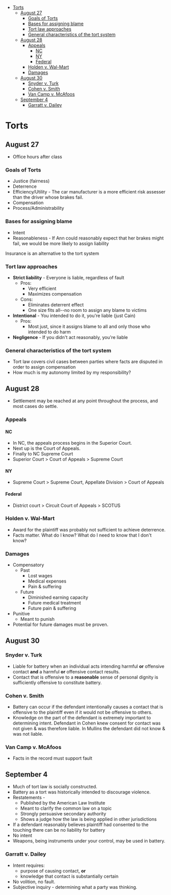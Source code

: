 - [Torts](#torts)
	- [August 27](#august-27)
		- [Goals of Torts](#goals-of-torts)
		- [Bases for assigning blame](#bases-for-assigning-blame)
		- [Tort law approaches](#tort-law-approaches)
		- [General characteristics of the tort system](#general-characteristics-of-the-tort-system)
	- [August 28](#august-28)
		- [Appeals](#appeals)
			- [NC](#nc)
			- [NY](#ny)
			- [Federal](#federal)
		- [Holden v. Wal-Mart](#holden-v-wal-mart)
		- [Damages](#damages)
	- [August 30](#august-30)
		- [Snyder v. Turk](#snyder-v-turk)
		- [Cohen v. Smith](#cohen-v-smith)
		- [Van Camp v. McAfoos](#van-camp-v-mcafoos)
	- [September 4](#september-4)
		- [Garratt v. Dailey](#garratt-v-dailey)

# Torts

## August 27
* Office hours after class

### Goals of Torts
* Justice (fairness)
* Deterrence
* Efficiency/Utility - The car manufacturer is a more efficient risk assesser than the driver whose brakes fail.
* Compensation
* Process/Administrability

### Bases for assigning blame
* Intent
* Reasonableness - If Ann could reasonably expect that her brakes might fail, we would be more likely to assign liability

Insurance is an alternative to the tort system

### Tort law approaches
* **Strict liability** - Everyone is liable, regardless of fault
	* Pros:
		* Very efficient
		* Maximizes compensation
	* Cons:
		* Eliminates deterrent effect
		* One size fits all--no room to assign any blame to victims
* **Intentional** - You intended to do it, you're liable (just Cain)
	* Pros:
		* Most just, since it assigns blame to all and only those who intended to do harm
* **Negligence** - If you didn't act reasonably, you're liable

### General characteristics of the tort system
* Tort law covers civil cases between parties where facts are disputed in order to assign compensation
* How much is my autonomy limited by my responsibility?

## August 28
* Settlement may be reached at any point throughout the process, and most cases do settle.

### Appeals
#### NC
* In NC, the appeals process begins in the Superior Court.
* Next up is the Court of Appeals.
* Finally to NC Supreme Court
* Superior Court > Court of Appeals > Supreme Court
#### NY
* Supreme Court > Supreme Court, Appellate Division > Court of Appeals
#### Federal
* District court > Circuit Court of Appeals > SCOTUS
### Holden v. Wal-Mart
* Award for the plaintiff was probably not sufficient to achieve deterrence.
* Facts matter. What do I know? What do I need to know that I don't know?
### Damages
* Compensatory
	* Past
		* Lost wages
		* Medical expenses
		* Pain & suffering
	* Future
		* Diminished earning capacity
		* Future medical treatment
		* Future pain & suffering
* Punitive
	* Meant to punish
* Potential for future damages must be proven.

## August 30
### Snyder v. Turk
* Liable for battery when an individual acts intending harmful **or** offensive contact **and** a harmful **or** offensive contact results.
* Contact that is offensive to a **reasonable** sense of personal dignity is sufficiently offensive to constitute battery.

### Cohen v. Smith
* Battery can occur if the defendant intentionally causes a contact that is offensive to the plaintiff even if it would not be offensive to others.
* Knowledge on the part of the defendant is extremely important to determining intent. Defendant in Cohen knew consent for contact was not given & was therefore liable. In Mullins the defendant did not know & was not liable.

### Van Camp v. McAfoos
* Facts in the record must support fault

## September 4
* Much of tort law is socially constructed.
* Battery as a tort was historically intended to discourage violence.
* Restatements -
	* Published by the American Law Institute
	* Meant to clarify the common law on a topic
	* Strongly persuasive secondary authority
	* Shows a judge how the law is being applied in other jurisdictions
* If a defendant reasonably believes plaintiff had consented to the touching there can be no liability for battery
* No intent
* Weapons, being instruments under your control, may be used in battery.

### Garratt v. Dailey
* Intent requires:
	* purpose of causing contact, **or**
	* knowledge that contact is substantially certain
* No volition, no fault.
* Subjective inquiry - determining what a party was thinking.

